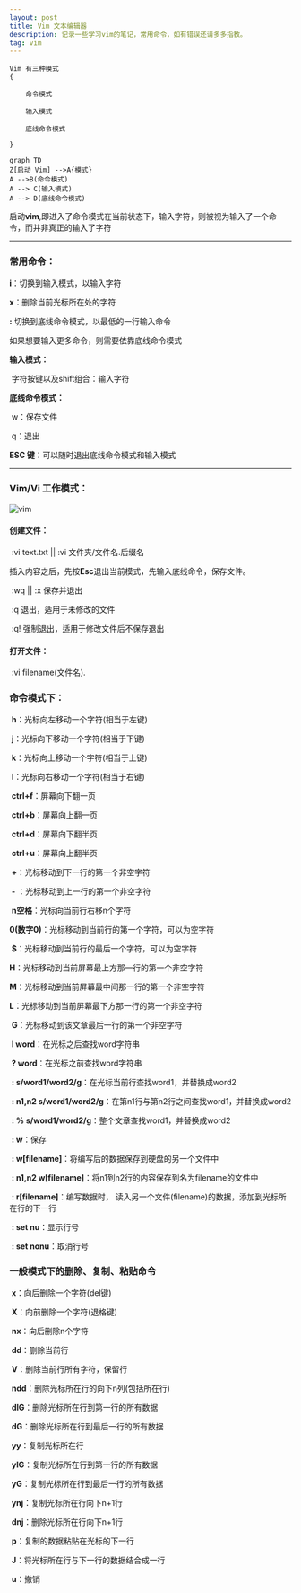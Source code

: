 ```yaml
---
layout: post
title: Vim 文本编辑器
description: 记录一些学习vim的笔记，常用命令，如有错误还请多多指教。
tag: vim
---
```



```
Vim 有三种模式
{

	命令模式

	输入模式

	底线命令模式

}
```



~~~mermaid
graph TD
Z[启动 Vim] -->A{模式}
A -->B(命令模式)
A --> C(输入模式)
A --> D(底线命令模式)
~~~





启动**vim**,即进入了命令模式在当前状态下，输入字符，则被视为输入了一个命令，而并非真正的输入了字符

---

### 常用命令：

**i**：切换到输入模式，以输入字符

**x**：删除当前光标所在处的字符

**:** 切换到底线命令模式，以最低的一行输入命令

如果想要输入更多命令，则需要依靠底线命令模式

**输入模式：**

​	字符按键以及shift组合：输入字符

**底线命令模式：**

​	w：保存文件

​	q：退出

**ESC 键**：可以随时退出底线命令模式和输入模式

***

### Vim/Vi 工作模式：

![vim](https://www.runoob.com/wp-content/uploads/2014/07/vim-vi-workmodel.png)



#### 创建文件：

​	:vi text.txt	||	:vi 文件夹/文件名.后缀名

​	插入内容之后，先按**Esc**退出当前模式，先输入底线命令，保存文件。

​	:wq || :x	保存并退出

​	:q 退出，适用于未修改的文件

​	:q! 强制退出，适用于修改文件后不保存退出

#### 打开文件：

​	:vi filename(文件名).

### 命令模式下：

​	**h**：光标向左移动一个字符(相当于左键)

​	**j**：光标向下移动一个字符(相当于下键)

​	**k**：光标向上移动一个字符(相当于上键)

​	**l**：光标向右移动一个字符(相当于右键)

​	**ctrl+f**：屏幕向下翻一页

​	**ctrl+b**：屏幕向上翻一页

​	**ctrl+d**：屏幕向下翻半页

​	**ctrl+u**：屏幕向上翻半页

​	**+**：光标移动到下一行的第一个非空字符

​	**-** ：光标移动到上一行的第一个非空字符

​	**n空格**：光标向当前行右移n个字符

​	**0(数字0)**：光标移动到当前行的第一个字符，可以为空字符

​	**$**：光标移动到当前行的最后一个字符，可以为空字符

​	**H**：光标移动到当前屏幕最上方那一行的第一个非空字符

​	**M**：光标移动到当前屏幕最中间那一行的第一个非空字符

​	**L**：光标移动到当前屏幕最下方那一行的第一个非空字符

​	**G**：光标移动到该文章最后一行的第一个非空字符

​	**l word**：在光标之后查找word字符串

​	**? word**：在光标之前查找word字符串

​	**: s/word1/word2/g**：在光标当前行查找word1，并替换成word2

​	**: n1,n2 s/word1/word2/g**：在第n1行与第n2行之间查找word1，并替换成word2

​	**: % s/word1/word2/g**：整个文章查找word1，并替换成word2

​	**: w**：保存

​	**: w[filename]**：将编写后的数据保存到硬盘的另一个文件中

​	**: n1,n2 w[filename]**：将n1到n2行的内容保存到名为filename的文件中

​	**: r[filename]**：编写数据时， 读入另一个文件(filename)的数据，添加到光标所在行的下一行

​	**: set nu**：显示行号

​	**: set nonu**：取消行号

### 一般模式下的删除、复制、粘贴命令

​	**x**：向后删除一个字符(del键)

​	**X**：向前删除一个字符(退格键)

​	**nx**：向后删除n个字符

​	**dd**：删除当前行

​	**V**：删除当前行所有字符，保留行

​	**ndd**：删除光标所在行的向下n列(包括所在行)

​	**dlG**：删除光标所在行到第一行的所有数据

​	**dG**：删除光标所在行到最后一行的所有数据

​	**yy**：复制光标所在行

​	**ylG**：复制光标所在行到第一行的所有数据

​	**yG**：复制光标所在行到最后一行的所有数据

​	**ynj**：复制光标所在行向下n+1行

​	**dnj**：删除光标所在行向下n+1行

​	**p**：复制的数据粘贴在光标的下一行

​	**J**：将光标所在行与下一行的数据结合成一行

​	**u**：撤销

